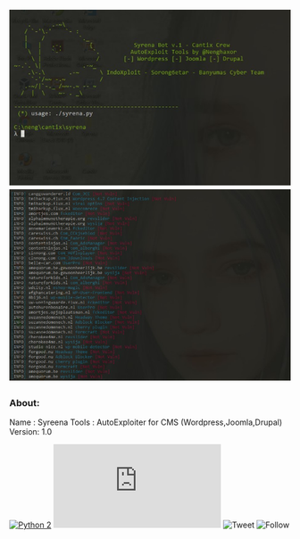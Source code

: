 <h1 align="center">
  <br>
  <a href="https://github.com/cantixcrew/Syreena"><img src="https://github.com/cantixcrew/Syreena/blob/main/img/Syreena_1.jpg" alt="Syreena"></a>
  <br>
  <img src="https://github.com/cantixcrew/Syreena/blob/main/img/Syreena_3.jpg" alt="Syreena">
</h1>

### About:
Name   : Syreena
Tools  : AutoExploiter for CMS (Wordpress,Joomla,Drupal)
Version: 1.0 


[![Python 2](https://img.shields.io/badge/python-2.6-yellow.svg)](https://www.python.org/) 
![Size](https://img.shields.io/github/size/cantixcrew/Syreena/README.md)
![Tweet](https://img.shields.io/twitter/url?style=social&url=https%3A%2F%2Ftwitter.com%2Fcantixcr3w)
![Follow](https://img.shields.io/twitter/follow/nenghaxor?label=Follow&style=social)
